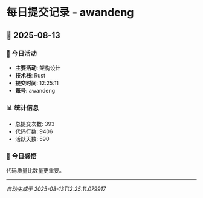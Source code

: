 # 每日提交记录 - awandeng

## 📅 2025-08-13

### 🎯 今日活动
- **主要活动**: 架构设计
- **技术栈**: Rust
- **提交时间**: 12:25:11
- **账号**: awandeng

### 📊 统计信息
- 总提交次数: 393
- 代码行数: 9406
- 活跃天数: 590

### 💭 今日感悟
代码质量比数量更重要。

---
*自动生成于 2025-08-13T12:25:11.079917*
